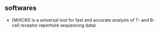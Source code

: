 ## softwares
*  [MiXCR]( is a universal tool for fast and accurate analysis of T- and B- cell receptor repertoire sequencing data)
